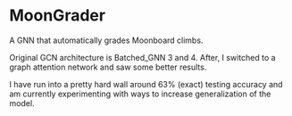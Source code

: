 # MoonGrader

A GNN that automatically grades Moonboard climbs.

Original GCN architecture is Batched_GNN 3 and 4.  After, I switched to a graph attention network and saw some better results.

I have run into a pretty hard wall around 63% (exact) testing accuracy and am currently experimenting with ways to increase generalization of the model.
